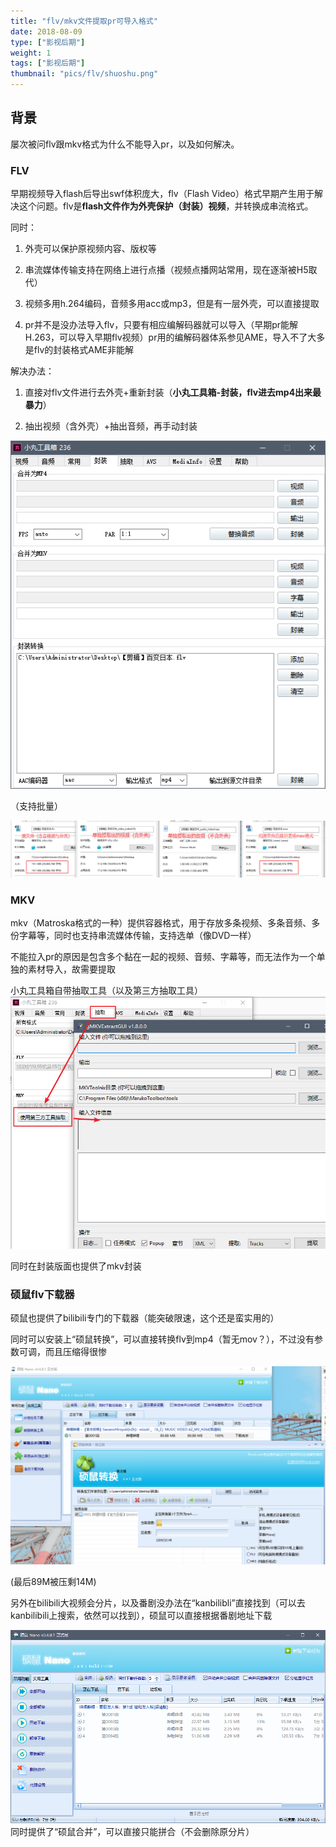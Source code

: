 ```yaml
---
title: "flv/mkv文件提取pr可导入格式"
date: 2018-08-09
type: ["影视后期"]
weight: 1
tags: ["影视后期"]
thumbnail: "pics/flv/shuoshu.png"
---
```


## 背景
屡次被问flv跟mkv格式为什么不能导入pr，以及如何解决。

### FLV
早期视频导入flash后导出swf体积庞大，flv（Flash Video）格式早期产生用于解决这个问题。flv是**flash文件作为外壳保护（封装）视频**，并转换成串流格式。

同时：

1. 外壳可以保护原视频内容、版权等

2. 串流媒体传输支持在网络上进行点播（视频点播网站常用，现在逐渐被H5取代）

3. 视频多用h.264编码，音频多用acc或mp3，但是有一层外壳，可以直接提取

4. pr并不是没办法导入flv，只要有相应编解码器就可以导入（早期pr能解H.263，可以导入早期flv视频）pr用的编解码器体系参见AME，导入不了大多是flv的封装格式AME非能解

解决办法：

1. 直接对flv文件进行去外壳+重新封装（**小丸工具箱-封装，flv进去mp4出来最暴力**）

2. 抽出视频（含外壳）+抽出音频，再手动封装

![小丸工具箱](/pics/flv/02.png)

（支持批量）

![对比图](/pics/flv/01.png)

### MKV

mkv（Matroska格式的一种）提供容器格式，用于存放多条视频、多条音频、多份字幕等，同时也支持串流媒体传输，支持选单（像DVD一样）

不能拉入pr的原因是包含多个黏在一起的视频、音频、字幕等，而无法作为一个单独的素材导入，故需要提取

小丸工具箱自带抽取工具（以及第三方抽取工具）
![小丸工具箱](/pics/flv/03.png)

同时在封装版面也提供了mkv封装

### 硕鼠flv下载器

硕鼠也提供了bilibili专门的下载器（能突破限速，这个还是蛮实用的）

同时可以安装上“硕鼠转换”，可以直接转换flv到mp4（暂无mov？），不过没有参数可调，而且压缩得很惨

![硕鼠](/pics/flv/05.png)

(最后89M被压剩14M)


另外在bilibili大视频会分片，以及番剧没办法在“kanbilibli”直接找到（可以去kanbilibili上搜索，依然可以找到），硕鼠可以直接根据番剧地址下载

![硕鼠](/pics/flv/06.png)
同时提供了“硕鼠合并”，可以直接只能拼合（不会删除原分片）

